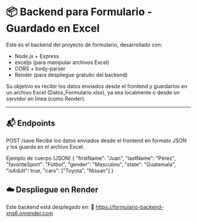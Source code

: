 # 📦 Backend para Formulario - Guardado en Excel

Este es el backend del proyecto de formulario, desarrollado con:

- Node.js + Express
- exceljs (para manipular archivos Excel)
- CORS + body-parser
- Render (para despliegue gratuito del backend)

Su objetivo es recibir los datos enviados desde el frontend y guardarlos en un archivo Excel (Datos_Formulario.xlsx), ya sea localmente o desde un servidor en línea (como Render).

---

## 📬 Endpoints
POST /save
Recibe los datos enviados desde el frontend en formato JSON y los guarda en el archivo Excel.

Ejemplo de cuerpo (JSON)
{
  "firstName": "Juan",
  "lastName": "Pérez",
  "favoriteSport": "Fútbol",
  "gender": "Masculino",
  "state": "Guatemala",
  "isAdult": true,
  "cars": ["Toyota", "Nissan"]
}

## ☁️ Despliegue en Render
Este backend está desplegado en:
🔗 https://formulario-backend-xns6.onrender.com
